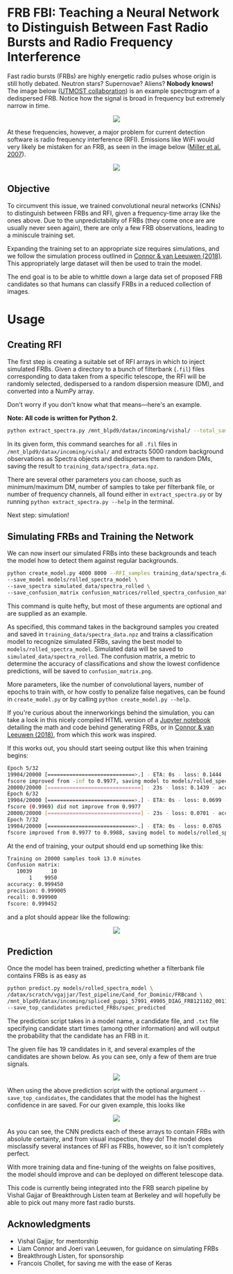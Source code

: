 # FRB FBI: Teaching a Neural Network to Distinguish Between Fast Radio Bursts and Radio Frequency Interference

Fast radio bursts (FRBs) are highly energetic radio pulses whose origin is still hotly debated. Neutron stars? Supernovae? Aliens? **Nobody knows!** The image below ([UTMOST collaboration](https://astronomy.swin.edu.au/research/utmost/?p=1508)) is an example spectrogram of a dedispersed FRB. Notice how the signal is broad in frequency but extremely narrow in time.

<p align="center">
  <img src="simulateFRBclassification/presentation_plots/181017.png">
</p>

At these frequencies, however, a major problem for current detection software is radio frequency interference (RFI). Emissions like WiFi would very likely be mistaken for an FRB, as seen in the image below ([Miller et al. 2007](https://www.researchgate.net/publication/4281289_Service_Discovery_and_Device_Identification_in_Cognitive_Radio_Networks)).


<p align="center">
    <img src="simulateFRBclassification/presentation_plots/rfi.png">
</p>


## Objective
To circumvent this issue, we trained convolutional neural networks (CNNs) to distinguish between FRBs and RFI, given a frequency-time array like the ones above. Due to the unpredictability of FRBs (they come once are are usually never seen again), there are only a few FRB observations, leading to a miniscule training set.

Expanding the training set to an appropriate size requires simulations, and we follow the simulation process outlined in [Connor & van Leeuwen (2018)](https://arxiv.org/pdf/1803.03084.pdf). This appropriately large dataset will then be used to train the model.

The end goal is to be able to whittle down a large data set of proposed FRB candidates so that humans can classify FRBs in a reduced collection of images.

# Usage

## Creating RFI
The first step is creating a suitable set of RFI arrays in which to inject simulated FRBs. Given a directory to a bunch of filterbank (`.fil`) files corresponding to data taken from a specific telescope, the RFI will be randomly selected, dedispersed to a random dispersion measure (DM), and converted into a NumPy array.

Don't worry if you don't know what that means—here's an example.

**Note: All code is written for Python 2.**

```bash
python extract_spectra.py /mnt_blpd9/datax/incoming/vishal/ --total_samples 5000 --save_name training_data/spectra_data.npz
```
In its given form, this command searches for all `.fil` files in `/mnt_blpd9/datax/incoming/vishal/` and extracts 5000 random background observations as Spectra objects and dedisperses them to random DMs, saving the result to `training_data/spectra_data.npz`.

There are several other parameters you can choose, such as minimum/maximum DM, number of samples to take per filterbank file, or number of frequency channels, all found either in `extract_spectra.py` or by running `python extract_spectra.py --help` in the terminal.

Next step: simulation!

## Simulating FRBs and Training the Network
We can now insert our simulated FRBs into these backgrounds and teach the model how to detect them against regular backgrounds.

```bash
python create_model.py 4000 8000 --RFI_samples training_data/spectra_data.npz \
--save_model models/rolled_spectra_model \
--save_spectra simulated_data/spectra_rolled \
--save_confusion_matrix confusion_matrices/rolled_spectra_confusion_matrix.png \
```
This command is quite hefty, but most of these arguments are optional and are supplied as an example.

As specified, this command takes in the background samples you created and saved in `training_data/spectra_data.npz` and trains a classification model to recognize simulated FRBs, saving the best model to `models/rolled_spectra_model`. Simulated data will be saved to `simulated_data/spectra_rolled`. The confusion matrix, a metric to determine the accuracy of classifications and show the lowest confidence predictions, will be saved to `confusion_matrix.png`.

More parameters, like the number of convolutional layers, number of epochs to train with, or how costly to penalize false negatives, can be found in `create_model.py` or by calling `python create_model.py --help`.

If you're curious about the innerworkings behind the simulation, you can take a look in this nicely compiled HTML version of a [Jupyter notebook](simulateFRBclassification/FRBclassifier_notebook.html) detailing the math and code behind generating FRBs, or in [Connor & van Leeuwen (2018)](https://arxiv.org/pdf/1803.03084.pdf), from which this work was inspired.

If this works out, you should start seeing output like this when training begins:
```bash
Epoch 5/32
19904/20000 [============================>.] - ETA: 0s - loss: 0.1444 - acc: 0.9861 — val_recall: 0.9977091633466135 — val_precision: 0.997014034040012 - val_fscore: 0.9976824096810154
fscore improved from -inf to 0.9977, saving model to models/rolled_spectra_model
20000/20000 [==============================] - 23s - loss: 0.1439 - acc: 0.9861 - val_loss: 0.0199 - val_acc: 0.9973
Epoch 6/32
19904/20000 [============================>.] - ETA: 0s - loss: 0.0699 - acc: 0.9916 — val_recall: 0.9968127490039841 — val_precision: 0.9989020860365306 - val_fscore: 0.9968929464904854
fscore (0.9969) did not improve from 0.9977
20000/20000 [==============================] - 23s - loss: 0.0701 - acc: 0.9915 - val_loss: 0.0180 - val_acc: 0.9979
Epoch 7/32
19904/20000 [============================>.] - ETA: 0s - loss: 0.0765 - acc: 0.9903 — val_recall: 0.999402390438247 — val_precision: 0.9839184153755638 - val_fscore: 0.9987978468441566
fscore improved from 0.9977 to 0.9988, saving model to models/rolled_spectra_model
```

At the end of training, your output should end up something like this:
```bash
Training on 20000 samples took 13.0 minutes
Confusion matrix:
   10039      10
       1    9950
accuracy: 0.999450
precision: 0.999005
recall: 0.999900
fscore: 0.999452
```
and a plot should appear like the following:

<p align="center">
    <img src="simulateFRBclassification/presentation_plots/readme_confmat.png">
</p>

## Prediction
Once the model has been trained, predicting whether a filterbank file contains FRBs is as easy as

```bash
python predict.py models/rolled_spectra_model \
/datax/scratch/vgajjar/Test_pipeline/Cand_for_Dominic/FRBcand \
/mnt_blpd9/datax/incoming/spliced_guppi_57991_49905_DIAG_FRB121102_0011.gpuspec.0001.8.4chan.fil \
--save_top_candidates predicted_FRBs/spec_predicted
```

The prediction script takes in a model name, a candidate file, and `.txt` file specifying candidate start times (among other information) and will output the probability that the candidate has an FRB in it.

The given file has 19 candidates in it, and several examples of the candidates are shown below. As you can see, only a few of them are true signals.

<p align="center">
    <img src="simulateFRBclassification/presentation_plots/candidate_frbs.png">
</p>

When using the above prediction script with the optional argument `--save_top_candidates`, the candidates that the model has the highest confidence in are saved. For our given example, this looks like

<p align="center">
    <img src="simulateFRBclassification/presentation_plots/spec_predicted.png">
</p>

As you can see, the CNN predicts each of these arrays to contain FRBs with absolute certainty, and from visual inspection, they do! The model does misclassify several instances of RFI as FRBs, however, so it isn't completely perfect.

With more training data and fine-tuning of the weights on false positives, the model should improve and can be deployed on different telescope data.

This code is currently being integrated into the FRB search pipeline by Vishal Gajjar of Breakthrough Listen team at Berkeley and will hopefully be able to pick out many more fast radio bursts.

## Acknowledgments
* Vishal Gajjar, for mentorship
* Liam Connor and Joeri van Leeuwen, for guidance on simulating FRBs
* Breakthrough Listen, for sponsorship
* Francois Chollet, for saving me with the ease of Keras